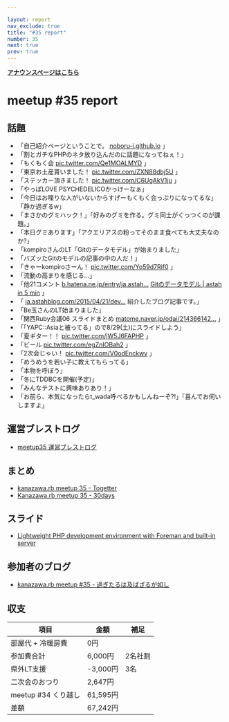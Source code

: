 ```yaml
---

layout: report
nav_exclude: true
title: "#35 report"
number: 35
next: true
prev: true
---
```


<p> <a href="/35/"><strong>アナウンスページはこちら</strong></a></p>

meetup #35 report
==================

話題
----

-   「自己紹介ページということで。 [noboru-i.github.io](http://noboru-i.github.io/) 」
-   「割とガチなPHPのネタ放り込んだのに話題になってねぇ！」
-   「もくもく会 [pic.twitter.com/Qe1MOALMYD](https://twitter.com/BeMarble/status/622273817008738304/photo/1) 」
-   「東京お土産貰いました！ [pic.twitter.com/ZXN88dbj5U](http://twitter.com/cotton_desu/status/622275663504879616/photo/1) 」
-   「ステッカー頂きました！ [pic.twitter.com/C6UgAkV1ju](http://twitter.com/cotton_desu/status/622276086752149506/photo/1) 」
-   「やっぱLOVE PSYCHEDELICOかっけーなぁ」
-   「今日はお喋りな人がいないからすげーもくもく会っぷりになってるな」「静か過ぎるw」
-   「まさかのグミハック！」「好みのグミを作る。グミ同士がくっつくのが課題。」
-   「本日グミあります」「アクエリアスの粉ってそのまま食べても大丈夫なのか?」
-   「kompiroさんのLT「Gitのデータモデル」が始まりました」
-   「バズッたGitのモデルの記事の中の人だ！」
-   「きゃーkompiroさーん！ [pic.twitter.com/Yo59d7Rif0](http://twitter.com/wtnabe/status/622304444504391681/photo/1) 」
-   「流動の高まりを感じる…」
-   「他21コメント [b.hatena.ne.jp/entry/ja.astah…](http://b.hatena.ne.jp/entry/ja.astahblog.com/2015/07/16/git_model/#tw?u=kkabetani) [Gitのデータモデル | astah in 5 min](http://ja.astahblog.com/2015/07/16/git_model/) 」
-   「 [ja.astahblog.com/2015/04/21/dev…](http://ja.astahblog.com/2015/04/21/dev-tools/) 紹介したブログ記事です。」
-   「Be玉さんのLT始まりました」
-   「関西Ruby会議06 スライドまとめ [matome.naver.jp/odai/214366142…](http://matome.naver.jp/odai/2143661425669201301) 」
-   「「YAPC::Asiaと被ってる」ので8/29(土)にスライドしよう」
-   「夏ギター！！ [pic.twitter.com/jW5J6FAPHP](https://twitter.com/wtnabe/status/622325614507241472/photo/1) 」
-   「ビール [pic.twitter.com/egZnIOBah2](https://twitter.com/cotton_desu/status/622327090055000064/photo/1) 」
-   「2次会じゃい！ [pic.twitter.com/V0odEnckwv](https://twitter.com/wtnabe/status/622361039972139008/photo/1) 」
-   「めうめうを若い子に教えてもらってる」
-   「本物を呼ぼう」
-   「冬にTDDBCを開催(予定)」
-   「みんなテストに興味ありあり！」
-   「お前ら、本気になったらt\_wada呼べるかもしんねーぞ?!」「喜んでお伺いしますよ」

運営ブレストログ
----------------

-   [meetup35 運営ブレストログ](https://github.com/kanazawarb/meetup/wiki/meetup35-%E9%81%8B%E5%96%B6%E3%83%96%E3%83%AC%E3%82%B9%E3%83%88%E3%83%AD%E3%82%B0)

まとめ
------

-   [kanazawa.rb meetup 35 - Togetter](http://togetter.com/li/849484)
-   [Kanazawa.rb meetup 35 - 30days](http://30d.jp/kzrb/25)

スライド
--------

-   [Lightweight PHP development environment with Foreman and built-in server](https://speakerdeck.com/wtnabe/lightweight-php-development-environment-with-foreman-and-built-in-server)

参加者のブログ
--------------

-   [kanazawa.rb meetup #35 - 過ぎたるは及ばざるが如し](http://cotton-desu.hatenablog.com/entry/2015/07/20/225407)

収支
----

 | 項目                   | 金額       | 補足      |
 | ---------------------- | ---------- | --------- |
 | 部屋代 + 冷暖房費      | 0円        |           |
 | 参加費合計             | 6,000円    | 2名社割   |
 | 県外LT支援             | -3,000円   | 3名       |
 | 二次会のおつり         | 2,647円    |           |
 | meetup #34 くり越し    | 61,595円   |           |
 | 差額                   | 67,242円   |           |


